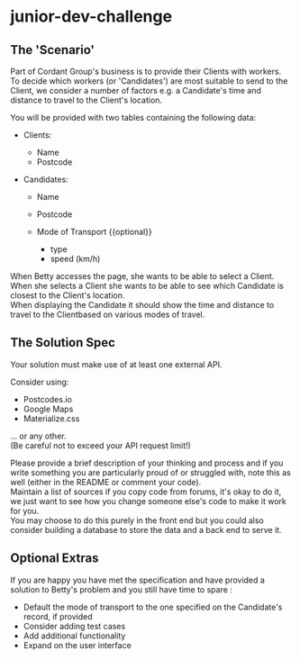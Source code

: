 # junior-dev-challenge

## The ​'Scenario'

Part of Cordant Group's business is to provide their Clients with workers.<br>
To decide which workers (or 'Candidates') are most suitable to send to the Client, we consider a number of factors e.g. a Candidate's time and distance to travel to the Client's location.

You will be provided with two tables containing the following data:

- Clients:

  - Name
  - Postcode

- Candidates:

  - Name
  - Postcode
  - Mode of Transport {{optional}}

    - type
    - speed (km/h)

When Betty​ accesses the page, she wants to be able to select a Client​.<br>
When she selects a Client​ she wants to be able to see which Candidate​ is closest to the Client's​ location.<br>
When displaying the Candidate​ it should show the time and distance to travel to the Client​ based on various modes of travel.

## The Solution Spec

Your solution must make use of at least one external API.

Consider using:

- Postcodes.io
- Google Maps
- Materialize.css

... or any other.<br>
(Be careful not to exceed your API request limit!)

Please provide a brief description of your thinking and process and if you write something you are particularly proud of or struggled with, note this as well (either in the README or comment your code).<br>
Maintain a list of sources if you copy code from forums, it's okay to do it, we just want to see how you change someone else's code to make it work for you.<br>
You may choose to do this purely in the front end but you could also consider building a database to store the data and a back end to serve it.

## Optional Extras

If you are happy you have met the specification and have provided a solution to Betty's problem and you still have time to spare :

- Default the mode of transport to the one specified on the Candidate's​ record, if provided
- Consider adding test cases
- Add additional functionality
- Expand on the user interface
